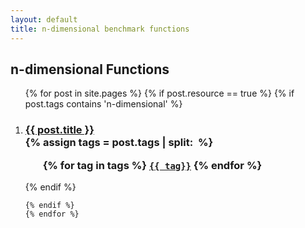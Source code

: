 ```yaml
---
layout: default
title: n-dimensional benchmark functions
---
```

<div class="home">

  <h2>n-dimensional Functions</h2>

  <ol >
    {% for post in site.pages %}
	{% if post.resource == true %}
	{% if post.tags contains 'n-dimensional' %}
		 <li>
        <h3>
          <a href="{{ post.url | prepend: site.baseurl }}">{{ post.title }}</a>
		  <br />
		{% assign tags = post.tags | split:&nbsp; %}
		<ul>
			{% for tag in tags %}
			<code><a class="fcntag" href="{{ tag | prepend:'/' | prepend: site.baseurl }}">{{ tag}}</a></code>
			{% endfor %}
		</ul>
        </h3>
      </li>
	{% endif %}
     
    {% endif %}
	{% endfor %}
  </ol>

</div>